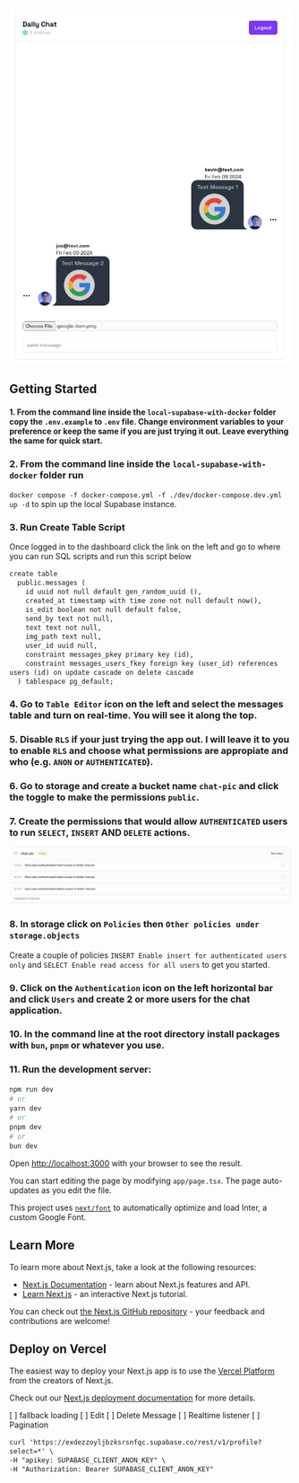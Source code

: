 
![image info](./image.png)

## Getting Started

#### 1. From the command line inside the `local-supabase-with-docker` folder copy the `.env.example` to `.env` file. Change environment variables to your preference or keep the same if you are just trying it out. Leave everything the same for quick start.

### 2. From the command line inside the `local-supabase-with-docker` folder run
`docker compose -f docker-compose.yml -f ./dev/docker-compose.dev.yml up -d`
to spin up the local Supabase instance.

### 3. Run Create Table Script

Once logged in to the dashboard click the link on the left and go to where you can run SQL scripts and run this script below

```
create table
  public.messages (
    id uuid not null default gen_random_uuid (),
    created_at timestamp with time zone not null default now(),
    is_edit boolean not null default false,
    send_by text not null,
    text text not null,
    img_path text null,
    user_id uuid null,
    constraint messages_pkey primary key (id),
    constraint messages_users_fkey foreign key (user_id) references users (id) on update cascade on delete cascade
  ) tablespace pg_default;
```

### 4. Go to `Table Editor` icon on the left and select the messages table and turn on real-time. You will see it along the top.

### 5. Disable `RLS` if your just trying the app out. I will leave it to you to enable `RLS` and choose what permissions are appropiate and who (e.g. `ANON` or `AUTHENTICATED`).

### 6. Go to storage and create a bucket name `chat-pic` and click the toggle to make the permissions `public`.

### 7. Create the permissions that would allow `AUTHENTICATED` users to run `SELECT`, `INSERT` AND `DELETE` actions.

![image info](./buketsettings.png)

### 8. In storage click on `Policies` then `Other policies under storage.objects`

Create a couple of policies `INSERT Enable insert for authenticated users only` and 
`SELECT Enable read access for all users` to get you started.

### 9. Click on the `Authentication` icon on the left horizontal bar and click `Users` and create 2 or more users for the chat application.

### 10. In the command line at the root directory install packages with `bun`, `pnpm` or whatever you use.

### 11. Run the development server:

```bash
npm run dev
# or
yarn dev
# or
pnpm dev
# or
bun dev
```

Open [http://localhost:3000](http://localhost:3000) with your browser to see the result.

You can start editing the page by modifying `app/page.tsx`. The page auto-updates as you edit the file.

This project uses [`next/font`](https://nextjs.org/docs/basic-features/font-optimization) to automatically optimize and load Inter, a custom Google Font.

## Learn More

To learn more about Next.js, take a look at the following resources:

-   [Next.js Documentation](https://nextjs.org/docs) - learn about Next.js features and API.
-   [Learn Next.js](https://nextjs.org/learn) - an interactive Next.js tutorial.

You can check out [the Next.js GitHub repository](https://github.com/vercel/next.js/) - your feedback and contributions are welcome!

## Deploy on Vercel

The easiest way to deploy your Next.js app is to use the [Vercel Platform](https://vercel.com/new?utm_medium=default-template&filter=next.js&utm_source=create-next-app&utm_campaign=create-next-app-readme) from the creators of Next.js.

Check out our [Next.js deployment documentation](https://nextjs.org/docs/deployment) for more details.

[ ] fallback loading
[ ] Edit
[ ] Delete Message
[ ] Realtime listener
[ ] Pagination  

```
curl 'https://exdezzoyljbzksrsnfqc.supabase.co/rest/v1/profile?select=*' \
-H "apikey: SUPABASE_CLIENT_ANON_KEY" \
-H "Authorization: Bearer SUPABASE_CLIENT_ANON_KEY"
```
